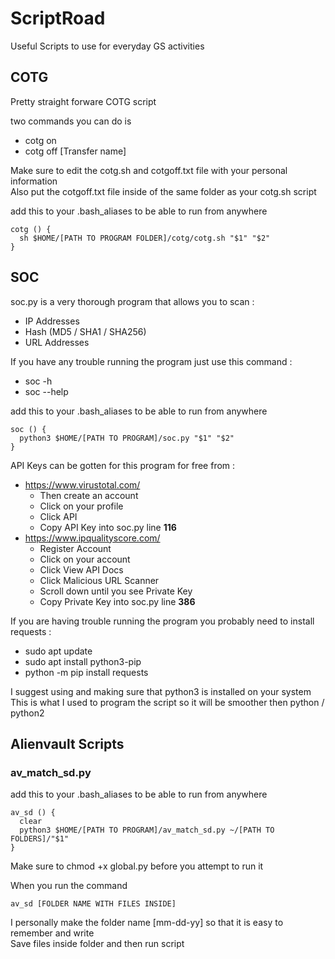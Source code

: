 # ScriptRoad
Useful Scripts to use for everyday GS activities

## COTG

Pretty straight forware COTG script  

two commands you can do is 
- cotg on
- cotg off [Transfer name]

Make sure to edit the cotg.sh and cotgoff.txt file with your personal information  
Also put the cotgoff.txt file inside of the same folder as your cotg.sh script  

add this to your .bash_aliases to be able to run from anywhere
```
cotg () {
  sh $HOME/[PATH TO PROGRAM FOLDER]/cotg/cotg.sh "$1" "$2"
}
```

## SOC

soc.py is a very thorough program that allows you to scan :
- IP Addresses
- Hash (MD5 / SHA1 / SHA256)
- URL Addresses

If you have any trouble running the program just use this command :
- soc -h
- soc --help

add this to your .bash_aliases to be able to run from anywhere
```
soc () {
  python3 $HOME/[PATH TO PROGRAM]/soc.py "$1" "$2"
}
```

API Keys can be gotten for this program for free from :
- https://www.virustotal.com/
  - Then create an account
  - Click on your profile
  - Click API
  - Copy API Key into soc.py line **116**
- https://www.ipqualityscore.com/
  - Register Account
  - Click on your account
  - Click View API Docs
  - Click Malicious URL Scanner
  - Scroll down until you see Private Key
  - Copy Private Key into soc.py line **386**

If you are having trouble running the program you probably need to install requests :
- sudo apt update
- sudo apt install python3-pip
- python -m pip install requests

I suggest using and making sure that python3 is installed on your system  
This is what I used to program the script so it will be smoother then python / python2 

## Alienvault Scripts

### av_match_sd.py

add this to your .bash_aliases to be able to run from anywhere  
```
av_sd () {
  clear
  python3 $HOME/[PATH TO PROGRAM]/av_match_sd.py ~/[PATH TO FOLDERS]/"$1"
}
```

Make sure to chmod +x global.py before you attempt to run it
 
When you run the command  
```
av_sd [FOLDER NAME WITH FILES INSIDE]
```

I personally make the folder name [mm-dd-yy] so that it is easy to remember and write  
Save files inside folder and then run script
